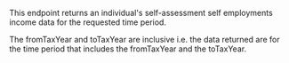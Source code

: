 <p>This endpoint returns an individual's self-assessment self employments income data for the requested time period.</p>
<p>The fromTaxYear and toTaxYear are inclusive i.e. the data returned are for the time period that includes the fromTaxYear and the toTaxYear.</p>
